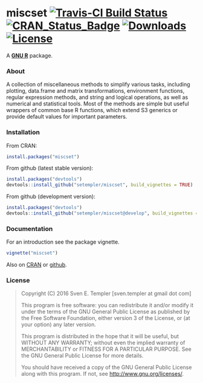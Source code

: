 # miscset [![Travis-CI Build Status](https://travis-ci.org/setempler/miscset.png?branch=master)](https://travis-ci.org/setempler/miscset) [![CRAN_Status_Badge](http://www.r-pkg.org/badges/version/miscset)](http://cran.r-project.org/package=miscset) [![Downloads](http://cranlogs.r-pkg.org/badges/miscset?color=brightgreen)](http://www.r-pkg.org/pkg/miscset) [![License](http://img.shields.io/badge/license-GPL%20%28%3E=%203%29-brightgreen.svg?style=flat)](http://www.gnu.org/licenses/gpl-3.0.html)

A **[GNU R](http://r-project.org)** package.

### About

A collection of miscellaneous methods to simplify various tasks,
including plotting, data.frame and matrix transformations, environment
functions, regular expression methods, and string and logical operations, as
well as numerical and statistical tools. Most of the methods are simple but
useful wrappers of common base R functions, which extend S3 generics or
provide default values for important parameters.
  
### Installation

From CRAN:

```r
install.packages("miscset")
```

From github (latest stable version):

```r
install.packages("devtools")
devtools::install_github("setempler/miscset", build_vignettes = TRUE)
```

From github (development version):

```r
install.packages("devtools")
devtools::install_github("setempler/miscset@develop", build_vignettes = TRUE)
```
### Documentation

For an introduction see the package vignette.

```r
vignette("miscset")
```

Also on
[CRAN](http://cran.r-project.org/web/packages/miscset/vignettes/miscset.html) or
[github](http://htmlpreview.github.io/?https://github.com/setempler/miscset/blob/master/vignettes/miscset.html).

### License 

> Copyright (C) 2016 Sven E. Templer [sven.templer at gmail dot com]
> 
> This program is free software: you can redistribute it and/or modify
> it under the terms of the GNU General Public License as published by
> the Free Software Foundation, either version 3 of the License, or
> (at your option) any later version.
>
> This program is distributed in the hope that it will be useful,
> but WITHOUT ANY WARRANTY; without even the implied warranty of
> MERCHANTABILITY or FITNESS FOR A PARTICULAR PURPOSE. See the 
> GNU General Public License for more details.
>
> You should have received a copy of the GNU General Public License
> along with this program. If not, see <http://www.gnu.org/licenses/>.
